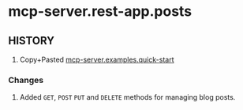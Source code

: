 # mcp-server.rest-app.posts

## HISTORY

1. Copy+Pasted [mcp-server.examples.quick-start](../mcp-server.examples.quick-start)

### Changes

1. Added `GET`, `POST` `PUT` and `DELETE` methods for managing blog posts.
